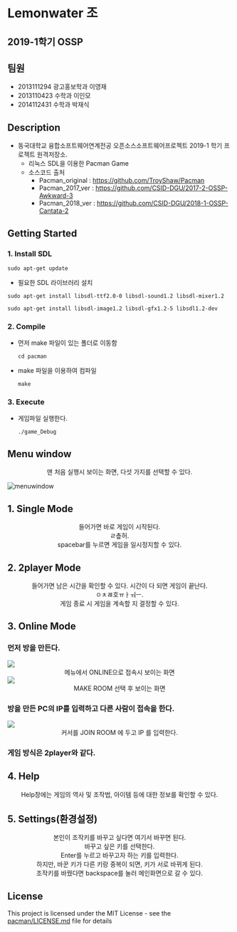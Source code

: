 # Lemonwater 조

## 2019-1학기 OSSP



## 팀원

- 2013111294 광고홍보학과 이영재
- 2013110423 수학과 이인모
- 2014112431 수학과 박재식



## Description

* 동국대학교 융합소프트웨어연계전공 오픈소스소프트웨어프로젝트 2019-1 학기 프로젝트 원격저장소.
  * 리눅스 SDL을 이용한 Pacman Game
  * 소스코드 출처
    * Pacman_original  : <https://github.com/TroyShaw/Pacman>  
    * Pacman_2017_ver : https://github.com/CSID-DGU/2017-2-OSSP-Awkward-3
    * Pacman_2018_ver : https://github.com/CSID-DGU/2018-1-OSSP-Cantata-2
    


## Getting Started

### 1. Install SDL

```
sudo apt-get update
```

* 필요한 SDL 라이브러리 설치

```
sudo apt-get install libsdl-ttf2.0-0 libsdl-sound1.2 libsdl-mixer1.2
```

```
sudo apt-get install libsdl-image1.2 libsdl-gfx1.2-5 libsdl1.2-dev
```

### 2. Compile

* 먼저 make 파일이 있는 폴더로 이동함
  ```ㅁㄴㅇㅁㅇ 
  cd pacman
  ```

* make 파일을 이용하여 컴파일

  ```
  make
  ```

### 3. Execute

* 게임파일 실행한다.

  ````
  ./game_Debug
  ````

## Menu window

<center>맨 처음 실행시 보이는 화면, 다섯 가지를 선택할 수 있다.</center>

![menuwindow](https://user-images.githubusercontent.com/46588549/59299457-9fddbb00-8cc7-11e9-94b7-f3230dc19976.png)

## 1. Single Mode

<center>들어가면 바로 게임이 시작된다.</center>

<center>ㄹ촢허.</center>

<center>spacebar를 누르면 게임을 일시정지할 수 있다.</center>

## 2. 2player Mode

<center>들어가면 남은 시간을 확인할 수 있다. 시간이 다 되면 게임이 끝난다.</center>

<center>ㅇㅊㄿ호ㅠㅏㅝㅡ.</center>

<center>게임 종료 시 게임을 계속할 지 결정할 수 있다.</center>

## 3. Online Mode

### 먼저 방을 만든다.

<img src="https://i.imgur.com/KIFCRXe.png">

<center>메뉴에서 ONLINE으로 접속시 보이는 화면</center>

<img src="https://i.imgur.com/q6efYLy.png">

<center>MAKE ROOM 선택 후 보이는 화면</center>

### 방을 만든 PC의 IP를 입력하고 다른 사람이 접속을 한다.

<img src="https://i.imgur.com/P9jAkpH.png">

<center>커서를 JOIN ROOM 에 두고 IP 를 입력한다. </center>

### 게임 방식은 2player와 같다.

## 4. Help

<center>Help창에는 게임의 역사 및 조작법, 아이템 등에 대한 정보를 확인할 수 있다. </center>

## 5. Settings(환경설정)

<center>본인이 조작키를 바꾸고 싶다면 여기서 바꾸면 된다. </center>

<center>바꾸고 싶은 키를 선택한다. </center>

<center>Enter를 누르고 바꾸고자 하는 키를 입력한다. </center>

<center>하지만, 바꾼 키가 다른 키랑 중복이 되면, 키가 서로 바뀌게 된다. </center>

<center>조작키를 바꿨다면 backspace를 눌러 메인화면으로 갈 수 있다. </center>

## License

This project is licensed under the MIT License - see the [pacman/LICENSE.md](/pacman/LICENSE) file for details
